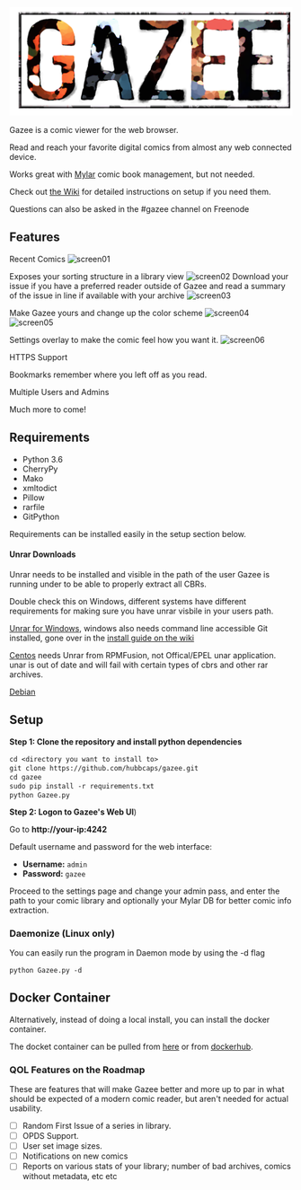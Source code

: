 ![Gazee](/public/images/logo.png)

Gazee is a comic viewer for the web browser.

Read and reach your favorite digital comics from almost any web connected device.

Works great with [Mylar](https://github.com/evilhero/mylar) comic book management, but not needed.

Check out [the Wiki](https://github.com/hubbcaps/gazee/wiki) for detailed instructions on setup if you need them.

Questions can also be asked in the #gazee channel on Freenode

## Features

Recent Comics
![screen01](http://i.imgur.com/4cRYbJP.jpg)

Exposes your sorting structure in a library view
![screen02](http://i.imgur.com/LuJDAAG.jpg)
Download your issue if you have a preferred reader outside of Gazee and read a summary of the issue in line if available with your archive
![screen03](http://i.imgur.com/NcgCQTq.jpg)

Make Gazee yours and change up the color scheme
![screen04](http://i.imgur.com/xCLoowh.jpg)
![screen05](http://i.imgur.com/F5mb0bA.jpg)

Settings overlay to make the comic feel how you want it.
![screen06](http://i.imgur.com/t0NsWMp.jpg)

HTTPS Support

Bookmarks remember where you left off as you read.

Multiple Users and Admins

Much more to come!

## Requirements
* Python 3.6
* CherryPy
* Mako
* xmltodict
* Pillow
* rarfile
* GitPython

Requirements can be installed easily in the setup section below.

#### Unrar Downloads

Unrar needs to be installed and visible in the path of the user Gazee is running under to be able to properly extract all CBRs.

Double check this on Windows, different systems have different requirements for making sure you have unrar visbile in your users path.

[Unrar for Windows](http://www.rarlab.com/rar_add.htm), windows also needs command line accessible Git installed, gone over in the [install guide on the wiki](https://github.com/hubbcaps/gazee/wiki/Windows-Install-Guide)

[Centos](https://www.rpmfind.net/linux/rpm2html/search.php?query=unrar) needs Unrar from RPMFusion, not Offical/EPEL unar application. unar is out of date and will fail with certain types of cbrs and other rar archives.

[Debian](https://packages.debian.org/jessie/unrar)

## Setup

**Step 1: Clone the repository and install python dependencies**

    cd <directory you want to install to>
    git clone https://github.com/hubbcaps/gazee.git
    cd gazee
    sudo pip install -r requirements.txt
    python Gazee.py

**Step 2: Logon to Gazee's Web UI**)

  Go to **http://your-ip:4242**
  
  Default username and password for the web interface:
  
  * **Username:** `admin`
  * **Password:** `gazee`
  
  Proceed to the settings page and change your admin pass, and enter the path to your comic library   and optionally your Mylar DB for better comic info extraction.

### Daemonize (Linux only)

You can easily run the program in Daemon mode by using the -d flag

    python Gazee.py -d

## Docker Container

Alternatively, instead of doing a local install, you can install the docker container.

The docket container can be pulled from [here](https://github.com/hubbcaps/docker-gazee) or from [dockerhub](https://hub.docker.com/r/hubcapps/gazee/).

### QOL Features on the Roadmap

These are features that will make Gazee better and more up to par in what should be expected of a modern comic reader, but aren't needed for actual usability.

- [ ] Random First Issue of a series in library.
- [ ] OPDS Support.
- [ ] User set image sizes.
- [ ] Notifications on new comics
- [ ] Reports on various stats of your library; number of bad archives, comics without metadata, etc etc
